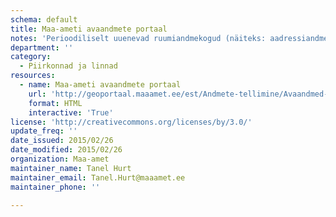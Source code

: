 ```yaml
---
schema: default
title: Maa-ameti avaandmete portaal
notes: 'Perioodiliselt uuenevad ruumiandmekogud (näiteks: aadressiandmed, kohanimed, haldus- ja asustusjaotus, geoloogiline baaskaart, kaardiruudustikud).'
department: ''
category:
  - Piirkonnad ja linnad
resources:
  - name: Maa-ameti avaandmete portaal
    url: 'http://geoportaal.maaamet.ee/est/Andmete-tellimine/Avaandmed-p487.html'
    format: HTML
    interactive: 'True'
license: 'http://creativecommons.org/licenses/by/3.0/'
update_freq: ''
date_issued: 2015/02/26
date_modified: 2015/02/26
organization: Maa-amet
maintainer_name: Tanel Hurt
maintainer_email: Tanel.Hurt@maaamet.ee
maintainer_phone: ''

---
```

